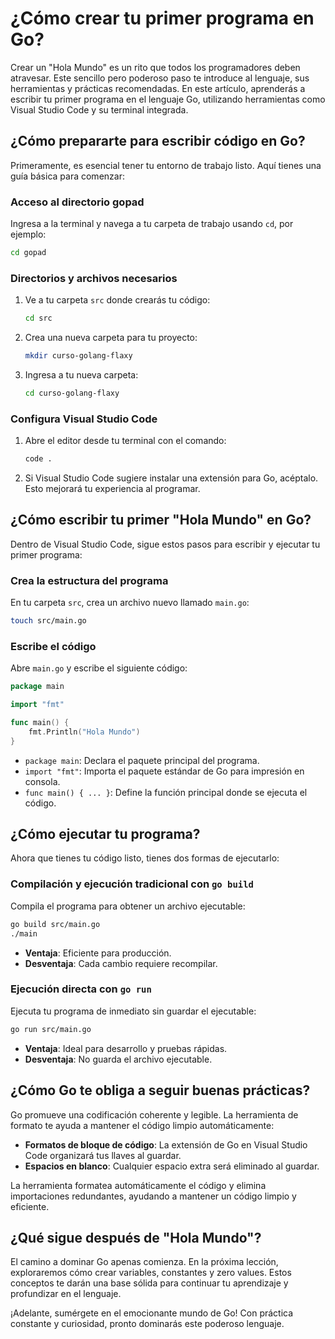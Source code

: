 # ¿Cómo crear tu primer programa en Go?

Crear un "Hola Mundo" es un rito que todos los programadores deben atravesar. Este sencillo pero poderoso paso te introduce al lenguaje, sus herramientas y prácticas recomendadas. En este artículo, aprenderás a escribir tu primer programa en el lenguaje Go, utilizando herramientas como Visual Studio Code y su terminal integrada.

## ¿Cómo prepararte para escribir código en Go?

Primeramente, es esencial tener tu entorno de trabajo listo. Aquí tienes una guía básica para comenzar:

### Acceso al directorio gopad

Ingresa a la terminal y navega a tu carpeta de trabajo usando `cd`, por ejemplo:

```sh
cd gopad
```

### Directorios y archivos necesarios

1. Ve a tu carpeta `src` donde crearás tu código:

    ```sh
    cd src
    ```

2. Crea una nueva carpeta para tu proyecto:

    ```sh
    mkdir curso-golang-flaxy
    ```

3. Ingresa a tu nueva carpeta:

    ```sh
    cd curso-golang-flaxy
    ```

### Configura Visual Studio Code

1. Abre el editor desde tu terminal con el comando:

    ```sh
    code .
    ```

2. Si Visual Studio Code sugiere instalar una extensión para Go, acéptalo. Esto mejorará tu experiencia al programar.

## ¿Cómo escribir tu primer "Hola Mundo" en Go?

Dentro de Visual Studio Code, sigue estos pasos para escribir y ejecutar tu primer programa:

### Crea la estructura del programa

En tu carpeta `src`, crea un archivo nuevo llamado `main.go`:

```sh
touch src/main.go
```

### Escribe el código

Abre `main.go` y escribe el siguiente código:

```go
package main

import "fmt"

func main() {
    fmt.Println("Hola Mundo")
}
```

- `package main`: Declara el paquete principal del programa.
- `import "fmt"`: Importa el paquete estándar de Go para impresión en consola.
- `func main() { ... }`: Define la función principal donde se ejecuta el código.

## ¿Cómo ejecutar tu programa?

Ahora que tienes tu código listo, tienes dos formas de ejecutarlo:

### Compilación y ejecución tradicional con `go build`

Compila el programa para obtener un archivo ejecutable:

```sh
go build src/main.go
./main
```

- **Ventaja**: Eficiente para producción.
- **Desventaja**: Cada cambio requiere recompilar.

### Ejecución directa con `go run`

Ejecuta tu programa de inmediato sin guardar el ejecutable:

```sh
go run src/main.go
```

- **Ventaja**: Ideal para desarrollo y pruebas rápidas.
- **Desventaja**: No guarda el archivo ejecutable.

## ¿Cómo Go te obliga a seguir buenas prácticas?

Go promueve una codificación coherente y legible. La herramienta de formato te ayuda a mantener el código limpio automáticamente:

- **Formatos de bloque de código**: La extensión de Go en Visual Studio Code organizará tus llaves al guardar.
- **Espacios en blanco**: Cualquier espacio extra será eliminado al guardar.

La herramienta formatea automáticamente el código y elimina importaciones redundantes, ayudando a mantener un código limpio y eficiente.

## ¿Qué sigue después de "Hola Mundo"?

El camino a dominar Go apenas comienza. En la próxima lección, exploraremos cómo crear variables, constantes y zero values. Estos conceptos te darán una base sólida para continuar tu aprendizaje y profundizar en el lenguaje.

¡Adelante, sumérgete en el emocionante mundo de Go! Con práctica constante y curiosidad, pronto dominarás este poderoso lenguaje.